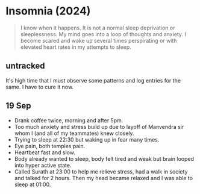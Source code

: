 # Insomnia (2024)

> I know when it happens. It is not a normal sleep deprivation or sleeplessness. My mind goes into a loop of thoughts and anxiety. I become scared and wake up several times perspirating or with elevated heart rates in my attempts to sleep.

## untracked

It's high time that I must observe some patterns and log entries for the same. I have to cure it now.

## 19 Sep

- Drank coffee twice, morning and after 5pm.
- Too much anxiety and stress build up due to layoff of Manvendra sir whom I (and all of my teammates) knew closely.
- Trying to sleep at 22:30 but waking up in fear many times.
- Eye pain, both temples pain.
- Heartbeat fast and slow.
- Body already wanted to sleep, body felt tired and weak but brain looped into hyper active state.
- Called Surath at 23:00 to help me relieve stress, had a walk in society and talked for 2 hours. Then my head became relaxed and I was able to sleep at 01:00.
